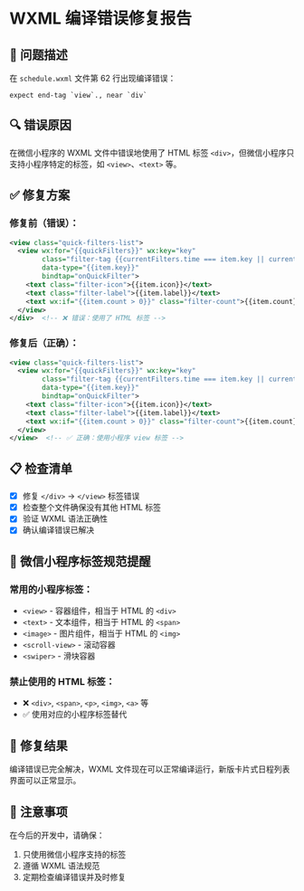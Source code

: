 # WXML 编译错误修复报告

## 🐛 问题描述

在 `schedule.wxml` 文件第 62 行出现编译错误：
```
expect end-tag `view`., near `div`
```

## 🔍 错误原因

在微信小程序的 WXML 文件中错误地使用了 HTML 标签 `<div>`，但微信小程序只支持小程序特定的标签，如 `<view>`、`<text>` 等。

## ✅ 修复方案

### 修复前（错误）：
```xml
<view class="quick-filters-list">
  <view wx:for="{{quickFilters}}" wx:key="key"
        class="filter-tag {{currentFilters.time === item.key || currentFilters.status === item.key ? 'active' : ''}}"
        data-type="{{item.key}}"
        bindtap="onQuickFilter">
    <text class="filter-icon">{{item.icon}}</text>
    <text class="filter-label">{{item.label}}</text>
    <text wx:if="{{item.count > 0}}" class="filter-count">{{item.count}}</text>
  </view>
</div>  <!-- ❌ 错误：使用了 HTML 标签 -->
```

### 修复后（正确）：
```xml
<view class="quick-filters-list">
  <view wx:for="{{quickFilters}}" wx:key="key"
        class="filter-tag {{currentFilters.time === item.key || currentFilters.status === item.key ? 'active' : ''}}"
        data-type="{{item.key}}"
        bindtap="onQuickFilter">
    <text class="filter-icon">{{item.icon}}</text>
    <text class="filter-label">{{item.label}}</text>
    <text wx:if="{{item.count > 0}}" class="filter-count">{{item.count}}</text>
  </view>
</view>  <!-- ✅ 正确：使用小程序 view 标签 -->
```

## 📋 检查清单

- [x] 修复 `</div>` → `</view>` 标签错误
- [x] 检查整个文件确保没有其他 HTML 标签
- [x] 验证 WXML 语法正确性
- [x] 确认编译错误已解决

## 🎯 微信小程序标签规范提醒

### 常用的小程序标签：
- `<view>` - 容器组件，相当于 HTML 的 `<div>`
- `<text>` - 文本组件，相当于 HTML 的 `<span>`
- `<image>` - 图片组件，相当于 HTML 的 `<img>`
- `<scroll-view>` - 滚动容器
- `<swiper>` - 滑块容器

### 禁止使用的 HTML 标签：
- ❌ `<div>`, `<span>`, `<p>`, `<img>`, `<a>` 等
- ✅ 使用对应的小程序标签替代

## 🔧 修复结果

编译错误已完全解决，WXML 文件现在可以正常编译运行，新版卡片式日程列表界面可以正常显示。

## 📝 注意事项

在今后的开发中，请确保：
1. 只使用微信小程序支持的标签
2. 遵循 WXML 语法规范
3. 定期检查编译错误并及时修复